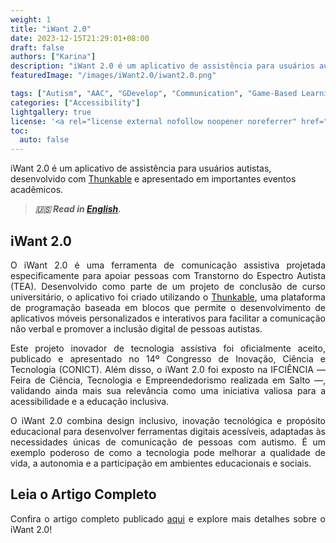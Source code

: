 ```yaml
---
weight: 1
title: "iWant 2.0"
date: 2023-12-15T21:29:01+08:00
draft: false
authors: ["Karina"]
description: "iWant 2.0 é um aplicativo de assistência para usuários autistas, desenvolvido com Thunkable e apresentado em importantes eventos acadêmicos."
featuredImage: "/images/iWant2.0/iwant2.0.png"

tags: ["Autism", "AAC", "GDevelop", "Communication", "Game-Based Learning"]
categories: ["Accessibility"]
lightgallery: true
license: '<a rel="license external nofollow noopener noreferrer" href="https://creativecommons.org/licenses/by-nc/4.0/" target="_blank">CC BY-NC 4.0</a>'
toc:
  auto: false
---
```


iWant 2.0 é um aplicativo de assistência para usuários autistas, desenvolvido com <a href="https://thunkable.com/" target="_blank">Thunkable</a> e apresentado em importantes eventos acadêmicos.

<!--more-->

> ***🇺🇸 Read in [English](http://karinagante.github.io/iwant2.0/).***

## iWant 2.0

<p align="justify">O iWant 2.0 é uma ferramenta de comunicação assistiva projetada especificamente para apoiar pessoas com Transtorno do Espectro Autista (TEA). Desenvolvido como parte de um projeto de conclusão de curso universitário, o aplicativo foi criado utilizando o <a href="https://thunkable.com/" target="_blank">Thunkable</a>, uma plataforma de programação baseada em blocos que permite o desenvolvimento de aplicativos móveis personalizados e interativos para facilitar a comunicação não verbal e promover a inclusão digital de pessoas autistas. </p>

<p align="justify">Este projeto inovador de tecnologia assistiva foi oficialmente aceito, publicado e apresentado no 14º Congresso de Inovação, Ciência e Tecnologia (CONICT). Além disso, o iWant 2.0 foi exposto na IFCIÊNCIA — Feira de Ciência, Tecnologia e Empreendedorismo realizada em Salto —, validando ainda mais sua relevância como uma iniciativa valiosa para a acessibilidade e a educação inclusiva.</p>

<p align="justify">O iWant 2.0 combina design inclusivo, inovação tecnológica e propósito educacional para desenvolver ferramentas digitais acessíveis, adaptadas às necessidades únicas de comunicação de pessoas com autismo. É um exemplo poderoso de como a tecnologia pode melhorar a qualidade de vida, a autonomia e a participação em ambientes educacionais e sociais.</p>

## Leia o Artigo Completo

<p align="justify">Confira o artigo completo publicado <a href="https://ocs.ifsp.edu.br/conict/xivconict/paper/view/9678/3214" target="_blank">aqui</a> e explore mais detalhes sobre o iWant 2.0!</p>